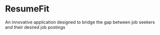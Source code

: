 # ResumeFit
An innovative application designed to bridge the gap between job seekers and their desired job postings
